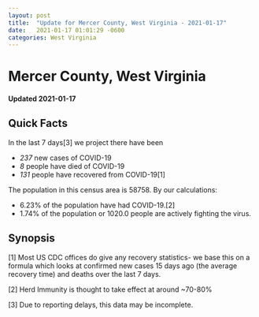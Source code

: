 ```yaml
---
layout: post
title:  "Update for Mercer County, West Virginia - 2021-01-17"
date:   2021-01-17 01:01:29 -0600
categories: West Virginia
---
```


# Mercer County, West Virginia
#### Updated 2021-01-17

## Quick Facts

In the last 7 days[3] we project there have been
- *237* new cases of COVID-19
- *8* people have died of COVID-19
- *131* people have recovered from COVID-19[1]

The population in this census area is 58758. By our calculations:
- 6.23% of the population have had COVID-19.[2]
- 1.74% of the population or 1020.0 people are actively fighting the virus.

## Synopsis




[1] Most US CDC offices do give any recovery statistics- we base this on a formula which looks at confirmed new cases
15 days ago (the average recovery time) and deaths over the last 7 days.

[2] Herd Immunity is thought to take effect at around ~70-80%

[3] Due to reporting delays, this data may be incomplete.
 
    